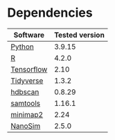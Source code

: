 # Dependencies

| Software                                    | Tested version             |
| ------------------------------------------- | -------------------------- |
| [Python](https://www.python.org/)           | 3.9.15              |
| [R](https://www.r-project.org/)             | 4.2.0               |
| [Tensorflow](https://www.tensorflow.org/)   | 2.10 |
| [Tidyverse](https://www.tidyverse.org/)     | 1.3.2                      |
| [hdbscan](https://hdbscan.readthedocs.io/)  | 0.8.29                     |
| [samtools](http://www.htslib.org/)          | 1.16.1                        |
| [minimap2](https://github.com/lh3/minimap2) | 2.24      |
| [NanoSim](https://github.com/bcgsc/NanoSim) | 2.5.0                      |
